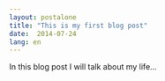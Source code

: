 ```yaml
---
layout: postalone
title: "This is my first blog post"
date:  2014-07-24
lang: en
---
```

In this blog post I will talk about my life...
